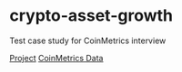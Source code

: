 # crypto-asset-growth

Test case study for CoinMetrics interview

[Project](https://nkorobkov.github.io/crypto-asset-growth)
[CoinMetrics Data](https://coinmetrics.io/community-network-data/)
